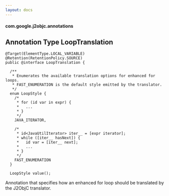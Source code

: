 ```yaml
---
layout: docs
---
```


#### com.google.j2objc.annotations

## Annotation Type LoopTranslation

````
@Target(ElementType.LOCAL_VARIABLE)
@Retention(RetentionPolicy.SOURCE)
public @interface LoopTranslation {

  /**
   * Enumerates the available translation options for enhanced for loops.
   * FAST_ENUMERATION is the default style emitted by the translator.
   */
  enum LoopStyle {
    /*
     * for (id var in expr) {
     *   ...
     * }
     */
    JAVA_ITERATOR,

    /*
     * id<JavaUtilIterator> iter__ = [expr iterator];
     * while ([iter__ hasNext]) {
     *   id var = [iter__ next];
     *   ...
     * }
     */
    FAST_ENUMERATION
  }

  LoopStyle value();
````

Annotation that specifies how an enhanced for loop should be translated by the J2ObjC translator.
